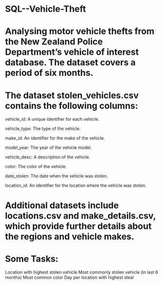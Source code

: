 # SQL--Vehicle-Theft

# Analysing motor vehicle thefts from the New Zealand Police Department’s vehicle of interest database. The dataset covers a period of six months.

# The dataset stolen_vehicles.csv contains the following columns:

vehicle_id: A unique identifier for each vehicle.

vehicle_type: The type of the vehicle.

make_id: An identifier for the make of the vehicle.

model_year: The year of the vehicle model.

vehicle_desc: A description of the vehicle.

color: The color of the vehicle.

date_stolen: The date when the vehicle was stolen.

location_id: An identifier for the location where the vehicle was stolen.

# Additional datasets include locations.csv and make_details.csv, which provide further details about the regions and vehicle makes.

# Some Tasks:

Location with highest stolen vehicle
Most commonly stolen vehicle (in last 6 months)
Most common color
Day per location with highest steal
